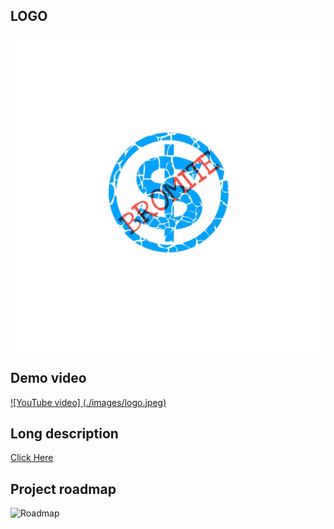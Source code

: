 ## LOGO
![Logo](./images/logo.jpeg)

## Demo video

[![YouTube video] (./images/logo.jpeg)](https://youtu.be/qopxW5Wzqv4)

## Long description

[Click Here](./docs/DESCRIPTION.md)

## Project roadmap

![Roadmap](./images/roadmap.jpeg)